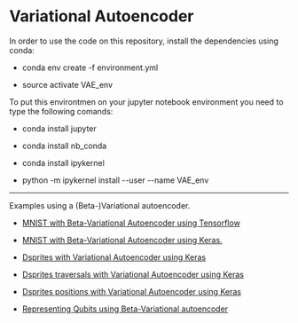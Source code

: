 # Variational Autoencoder

In order to use the code on this repository, install the dependencies
using conda:

- conda env create -f environment.yml

- source activate VAE_env

To put this environtmen on your jupyter notebook environment you need to type the following comands:

- conda install jupyter

- conda install nb_conda

- conda install ipykernel

- python -m ipykernel install --user --name VAE_env

-----------------------------------------------------------------

Examples using a (Beta-)Variational autoencoder.

- [MNIST with Beta-Variational Autoencoder using Tensorflow](https://github.com/nahumsa/Variational-Autoencoder/blob/master/Beta-VAE%20MNIST%20Tensorflow.ipynb)

- [MNIST with Beta-Variational Autoencoder using Keras.](https://github.com/nahumsa/Variational-Autoencoder/blob/master/VAE%20with%20Keras.ipynb)

- [Dsprites with Variational Autoencoder using Keras](https://github.com/nahumsa/Variational-Autoencoder/blob/master/VAE%20with%20Keras%20-%20Dsprites.ipynb)

- [Dsprites traversals with Variational Autoencoder using Keras](https://github.com/nahumsa/Variational-Autoencoder/blob/master/BETA-VAE%20with%20Keras%20Dsprites%20-%20Traversals.ipynb)

- [Dsprites positions with Variational Autoencoder using Keras](https://github.com/nahumsa/Variational-Autoencoder/blob/master/BETA-VAE%20with%20Keras%20Dsprites%20Positions.ipynb)

- [Representing Qubits using Beta-Variational autoencoder](https://github.com/nahumsa/Variational-Autoencoder/blob/master/B-VAE%20to%20represent%20Qubits.ipynb)

